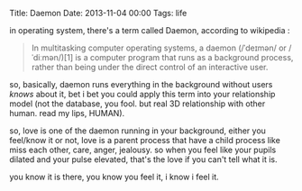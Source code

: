 Title: Daemon
Date: 2013-11-04 00:00
Tags: life

in operating system, there's a term called Daemon, according to wikipedia :
>In multitasking computer operating systems, a daemon (/ˈdeɪmən/ or /ˈdiːmən/)[1] is a computer program that runs as a background process, rather than being under the direct control of an interactive user.  

so, basically, daemon runs everything in the background without users _knows_ about it, bet i bet you could apply this term into your relationship model (not the database, you fool. but real 3D relationship with other human. read my lips, HUMAN).

so, love is one of the daemon running in your background, either you feel/know it or not, love is a parent process that have a child process like miss each other, care, anger, jealousy. so when you feel like your  pupils dilated and your pulse elevated, that's the love if you can't tell what it is. 

you know it is there, you know you feel it, i know i feel it.